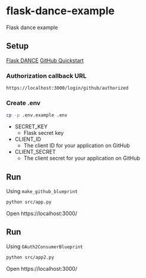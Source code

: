 # flask-dance-example
Flask dance example

## Setup

[Flask DANCE](https://flask-dance.readthedocs.io/en/latest/)
[GitHub Quickstart](https://flask-dance.readthedocs.io/en/v1.3.0/quickstarts/github.html)

### Authorization callback URL

```
https://localhost:3000/login/github/authorized
```

### Create .env

```bash
cp -p .env.example .env
```

- SECRET_KEY
  - Flask secret key
- CLIENT_ID
  - The client ID for your application on GitHub
- CLIENT_SECRET
  - The client secret for your application on GitHub

## Run

Using `make_github_blueprint`

```bash
python src/app.py
```

Open https://localhost:3000/

## Run

Using `OAuth2ConsumerBlueprint`

```bash
python src/app2.py
```

Open https://localhost:3000/
